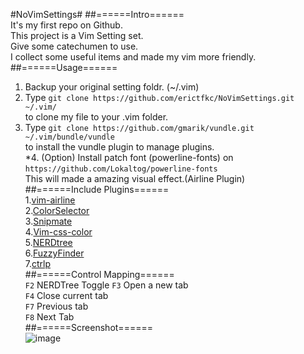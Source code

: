#NoVimSettings#
##======Intro======  
It's my first repo on Github.  
This project is a Vim Setting set.  
Give some catechumen to use.  
I collect some useful items and made my vim more friendly.  
##======Usage======  
1. Backup your original setting foldr. (~/.vim)  
2. Type `git clone https://github.com/erictfkc/NoVimSettings.git ~/.vim/`  
to clone my file to your .vim folder.  
3. Type `git clone https://github.com/gmarik/vundle.git ~/.vim/bundle/vundle`  
to install the vundle plugin to manage plugins.  
*4. (Option) Install patch font (powerline-fonts) on `https://github.com/Lokaltog/powerline-fonts`  
This will made a amazing visual effect.(Airline Plugin)  
##======Include Plugins======  
1.[vim-airline](https://github.com/bling/vim-airline)  
2.[ColorSelector](https://github.com/c9s/colorselector.vim)  
3.[Snipmate](https://github.com/msanders/snipmate.vim)  
4.[Vim-css-color](https://github.com/skammer/vim-css-color)  
5.[NERDtree](https://github.com/scrooloose/nerdtree)  
6.[FuzzyFinder](https://github.com/vim-scripts/FuzzyFinder)  
7.[ctrlp](https://github.com/kien/ctrlp.vim)  
##======Control Mapping======  
`F2` NERDTree Toggle
`F3` Open a new tab  
`F4` Close current tab  
`F7` Previous tab  
`F8` Next Tab  
##======Screenshot======  
![image](http://i.imgur.com/uNWwxqu.png)  
